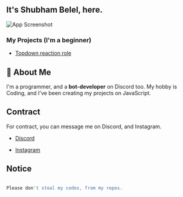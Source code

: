 
## It's Shubham Belel, here.

![App Screenshot](https://media.discordapp.net/attachments/892319747545378852/894977127710081054/Screenshot_2021_1005_212844.jpg)

 

### My Projects (I'm a beginner)

- [Topdown reaction role](https://dsc.gg/topdownrole)

  

## 🚀 About Me

I'm a programmer, and a **bot-developer** on Discord too.  My hobby is Coding, and I've been creating my projects on JavaScript.

  

## Contract

For contract, you can message me on Discord, and Instagram. 

- [Discord](https://dsc.gg/dimensionshubham)

 - [Instagram](https://instagram.com/realshubhambelel)

 

## Notice

```javascript

Please don't steal my codes, from my repos.

```

  














